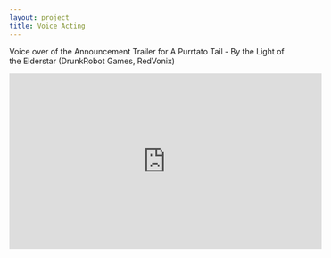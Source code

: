 ```yaml
---
layout: project
title: Voice Acting
---
```


Voice over of the Announcement Trailer for A Purrtato Tail - By the Light of the Elderstar
(DrunkRobot Games, RedVonix)

<iframe width="560" height="315" src="https://www.youtube.com/embed/67-0QfbQ8tI?rel=0" frameborder="0" allow="autoplay; encrypted-media" allowfullscreen></iframe>

